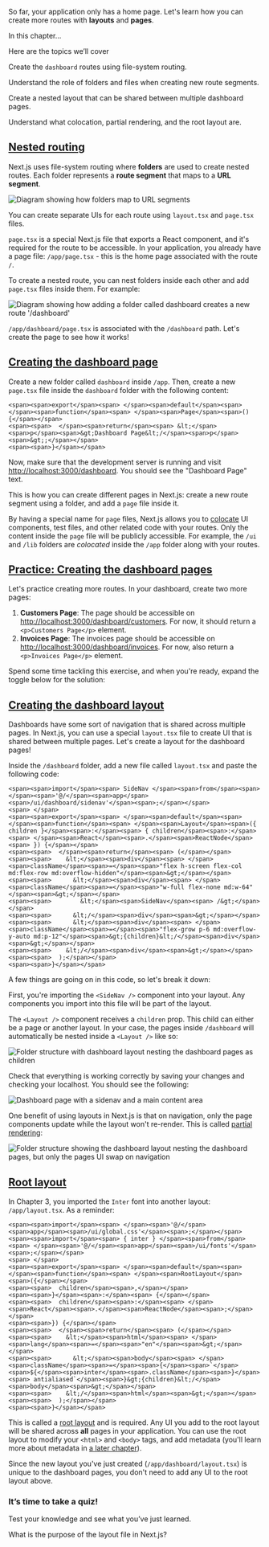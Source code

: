 So far, your application only has a home page. Let's learn how you can create more routes with **layouts** and **pages**.

In this chapter...

Here are the topics we’ll cover

Create the `dashboard` routes using file-system routing.

Understand the role of folders and files when creating new route segments.

Create a nested layout that can be shared between multiple dashboard pages.

Understand what colocation, partial rendering, and the root layout are.

## [Nested routing](https://nextjs.org/learn/dashboard-app/creating-layouts-and-pages#nested-routing)

Next.js uses file-system routing where **folders** are used to create nested routes. Each folder represents a **route segment** that maps to a **URL segment**.

![Diagram showing how folders map to URL segments](Learn%20Next.js%20Creating%20Layouts%20and%20Pages%20%20Next.js/image.png)

You can create separate UIs for each route using `layout.tsx` and `page.tsx` files.

`page.tsx` is a special Next.js file that exports a React component, and it's required for the route to be accessible. In your application, you already have a page file: `/app/page.tsx` - this is the home page associated with the route `/`.

To create a nested route, you can nest folders inside each other and add `page.tsx` files inside them. For example:

![Diagram showing how adding a folder called dashboard creates a new route '/dashboard'](Learn%20Next.js%20Creating%20Layouts%20and%20Pages%20%20Next.js/image.1.png)

`/app/dashboard/page.tsx` is associated with the `/dashboard` path. Let's create the page to see how it works!

## [Creating the dashboard page](https://nextjs.org/learn/dashboard-app/creating-layouts-and-pages#creating-the-dashboard-page)

Create a new folder called `dashboard` inside `/app`. Then, create a new `page.tsx` file inside the `dashboard` folder with the following content:

```
<span><span>export</span><span> </span><span>default</span><span> </span><span>function</span><span> </span><span>Page</span><span>() {</span></span>
<span><span>  </span><span>return</span><span> &lt;</span><span>p</span><span>&gt;Dashboard Page&lt;/</span><span>p</span><span>&gt;;</span></span>
<span><span>}</span></span>
```

Now, make sure that the development server is running and visit [http://localhost:3000/dashboard](http://localhost:3000/dashboard). You should see the "Dashboard Page" text.

This is how you can create different pages in Next.js: create a new route segment using a folder, and add a `page` file inside it.

By having a special name for `page` files, Next.js allows you to [colocate](https://nextjs.org/docs/app/building-your-application/routing#colocation) UI components, test files, and other related code with your routes. Only the content inside the `page` file will be publicly accessible. For example, the `/ui` and `/lib` folders are _colocated_ inside the `/app` folder along with your routes.

## [Practice: Creating the dashboard pages](https://nextjs.org/learn/dashboard-app/creating-layouts-and-pages#practice-creating-the-dashboard-pages)

Let's practice creating more routes. In your dashboard, create two more pages:

1.  **Customers Page**: The page should be accessible on [http://localhost:3000/dashboard/customers](http://localhost:3000/dashboard/customers). For now, it should return a `<p>Customers Page</p>` element.
2.  **Invoices Page**: The invoices page should be accessible on [http://localhost:3000/dashboard/invoices](http://localhost:3000/dashboard/invoices). For now, also return a `<p>Invoices Page</p>` element.

Spend some time tackling this exercise, and when you're ready, expand the toggle below for the solution:

## [Creating the dashboard layout](https://nextjs.org/learn/dashboard-app/creating-layouts-and-pages#creating-the-dashboard-layout)

Dashboards have some sort of navigation that is shared across multiple pages. In Next.js, you can use a special `layout.tsx` file to create UI that is shared between multiple pages. Let's create a layout for the dashboard pages!

Inside the `/dashboard` folder, add a new file called `layout.tsx` and paste the following code:

```
<span><span>import</span><span> SideNav </span><span>from</span><span> </span><span>'@/</span><span>app</span><span>/ui/dashboard/sidenav'</span><span>;</span></span>
<span> </span>
<span><span>export</span><span> </span><span>default</span><span> </span><span>function</span><span> </span><span>Layout</span><span>({ children }</span><span>:</span><span> { children</span><span>:</span><span> </span><span>React</span><span>.</span><span>ReactNode</span><span> }) {</span></span>
<span><span>  </span><span>return</span><span> (</span></span>
<span><span>    &lt;</span><span>div</span><span> </span><span>className</span><span>=</span><span>"flex h-screen flex-col md:flex-row md:overflow-hidden"</span><span>&gt;</span></span>
<span><span>      &lt;</span><span>div</span><span> </span><span>className</span><span>=</span><span>"w-full flex-none md:w-64"</span><span>&gt;</span></span>
<span><span>        &lt;</span><span>SideNav</span><span> /&gt;</span></span>
<span><span>      &lt;/</span><span>div</span><span>&gt;</span></span>
<span><span>      &lt;</span><span>div</span><span> </span><span>className</span><span>=</span><span>"flex-grow p-6 md:overflow-y-auto md:p-12"</span><span>&gt;{children}&lt;/</span><span>div</span><span>&gt;</span></span>
<span><span>    &lt;/</span><span>div</span><span>&gt;</span></span>
<span><span>  );</span></span>
<span><span>}</span></span>
```

A few things are going on in this code, so let's break it down:

First, you're importing the `<SideNav />` component into your layout. Any components you import into this file will be part of the layout.

The `<Layout />` component receives a `children` prop. This child can either be a page or another layout. In your case, the pages inside `/dashboard` will automatically be nested inside a `<Layout />` like so:

![Folder structure with dashboard layout nesting the dashboard pages as children](Learn%20Next.js%20Creating%20Layouts%20and%20Pages%20%20Next.js/image.2.png)

Check that everything is working correctly by saving your changes and checking your localhost. You should see the following:

![Dashboard page with a sidenav and a main content area](Learn%20Next.js%20Creating%20Layouts%20and%20Pages%20%20Next.js/image.3.png)

One benefit of using layouts in Next.js is that on navigation, only the page components update while the layout won't re-render. This is called [partial rendering](https://nextjs.org/docs/app/building-your-application/routing/linking-and-navigating#4-partial-rendering):

![Folder structure showing the dashboard layout nesting the dashboard pages, but only the pages UI swap on navigation](Learn%20Next.js%20Creating%20Layouts%20and%20Pages%20%20Next.js/image.4.png)

## [Root layout](https://nextjs.org/learn/dashboard-app/creating-layouts-and-pages#root-layout)

In Chapter 3, you imported the `Inter` font into another layout: `/app/layout.tsx`. As a reminder:

```
<span><span>import</span><span> </span><span>'@/</span><span>app</span><span>/ui/global.css'</span><span>;</span></span>
<span><span>import</span><span> { inter } </span><span>from</span><span> </span><span>'@/</span><span>app</span><span>/ui/fonts'</span><span>;</span></span>
<span> </span>
<span><span>export</span><span> </span><span>default</span><span> </span><span>function</span><span> </span><span>RootLayout</span><span>({</span></span>
<span><span>  children</span><span>,</span></span>
<span><span>}</span><span>:</span><span> {</span></span>
<span><span>  children</span><span>:</span><span> </span><span>React</span><span>.</span><span>ReactNode</span><span>;</span></span>
<span><span>}) {</span></span>
<span><span>  </span><span>return</span><span> (</span></span>
<span><span>    &lt;</span><span>html</span><span> </span><span>lang</span><span>=</span><span>"en"</span><span>&gt;</span></span>
<span><span>      &lt;</span><span>body</span><span> </span><span>className</span><span>=</span><span>{</span><span>`</span><span>${</span><span>inter</span><span>.className</span><span>}</span><span> antialiased`</span><span>}&gt;{children}&lt;/</span><span>body</span><span>&gt;</span></span>
<span><span>    &lt;/</span><span>html</span><span>&gt;</span></span>
<span><span>  );</span></span>
<span><span>}</span></span>
```

This is called a [root layout](https://nextjs.org/docs/app/building-your-application/routing/pages-and-layouts#root-layout-required) and is required. Any UI you add to the root layout will be shared across **all** pages in your application. You can use the root layout to modify your `<html>` and `<body>` tags, and add metadata (you'll learn more about metadata in [a later chapter](https://nextjs.org/learn/dashboard-app/adding-metadata)).

Since the new layout you've just created (`/app/dashboard/layout.tsx`) is unique to the dashboard pages, you don't need to add any UI to the root layout above.

### It’s time to take a quiz!

Test your knowledge and see what you’ve just learned.

What is the purpose of the layout file in Next.js?